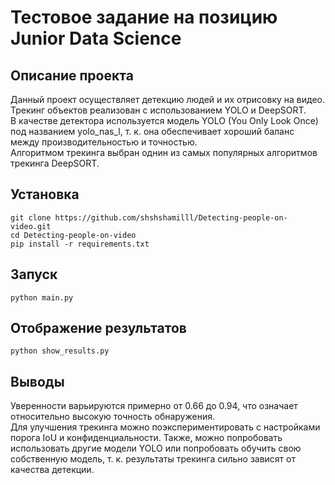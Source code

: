# Тестовое задание на позицию Junior Data Science  
## Описание проекта
Данный проект осуществляет детекцию людей и их отрисовку на видео.  
Трекинг объектов реализован с использованием YOLO и DeepSORT.  
В качестве детектора используется модель YOLO (You Only Look Once) под названием yolo_nas_l, т. к. она обеспечивает хороший баланс между производительностью и точностью.   
Алгоритмом трекинга выбран однин из самых популярных алгоритмов трекинга DeepSORT.
## Установка
```
git clone https://github.com/shshshamilll/Detecting-people-on-video.git
cd Detecting-people-on-video
pip install -r requirements.txt
```
## Запуск
```
python main.py
```
## Отображение результатов
```
python show_results.py
```
## Выводы
Уверенности варьируются примерно от 0.66 до 0.94, что означает относительно высокую точность обнаружения.  
Для улучшения трекинга можно поэкспериментировать с настройками порога IoU и конфиденциальности. Также, можно попробовать использовать другие модели YOLO или попробовать обучить свою собственную модель, т. к. результаты трекинга сильно зависят от качества детекции.
